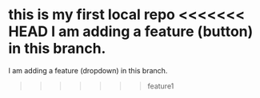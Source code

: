 this is my first local repo
<<<<<<< HEAD
I am adding a feature (button) in this branch.
=======
I am adding a feature (dropdown) in this branch.
>>>>>>> feature1
